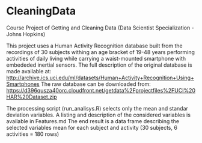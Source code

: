 # CleaningData
Course Project of Getting and Cleaning Data (Data Scientist Specialization - Johns Hopkins)

This project uses a Human Activity Recognition database built from the recordings of 30 subjects withing an age bracket of 19-48 years performing activities of daily living while carrying a waist-mounted smartphone with embededed inertial sensors.
The full description of the original database is made available at: http://archive.ics.uci.edu/ml/datasets/Human+Activity+Recognition+Using+Smartphones
The raw database can be downloaded from:
https://d396qusza40orc.cloudfront.net/getdata%2Fprojectfiles%2FUCI%20HAR%20Dataset.zip 

The processing script (run_analisys.R) selects only the mean and standar deviation variables. A listing and description of the considered variables is available in Features.md The end result is a data frame describing the selected variables mean for each subject and activity (30 subjects, 6 activities = 180 rows)
